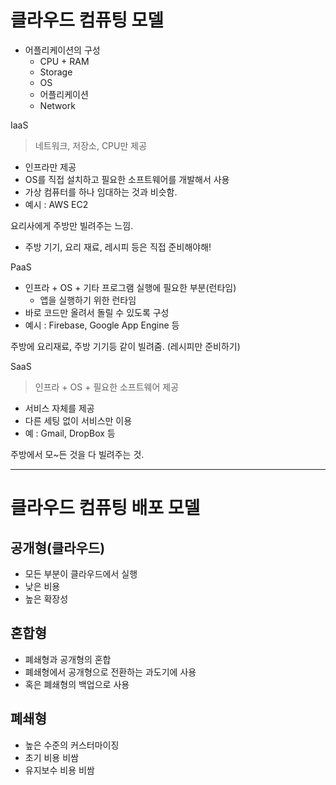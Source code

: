 # 클라우드 컴퓨팅 모델

- 어플리케이션의 구성
  - CPU + RAM
  - Storage
  - OS
  - 어플리케이션
  - Network

IaaS

> 네트워크, 저장소, CPU만 제공

- 인프라만 제공
- OS를 직접 설치하고 필요한 소프트웨어를 개발해서 사용
- 가상 컴퓨터를 하나 임대하는 것과 비슷함.
- 예시 : AWS EC2

요리사에게 주방만 빌려주는 느낌.

- 주방 기기, 요리 재료, 레시피 등은 직접 준비해야해!

PaaS

- 인프라 + OS + 기타 프로그램 실행에 필요한 부분(런타임)
  - 앱을 실행하기 위한 런타임
- 바로 코드만 올려서 돌릴 수 있도록 구성
- 예시 : Firebase, Google App Engine 등

주방에 요리재료, 주방 기기등 같이 빌려줌. (레시피만 준비하기)

SaaS

> 인프라 + OS + 필요한 소프트웨어 제공

- 서비스 자체를 제공
- 다른 세팅 없이 서비스만 이용
- 예 : Gmail, DropBox 등

주방에서 모~든 것을 다 빌려주는 것.

---

# 클라우드 컴퓨팅 배포 모델

## 공개형(클라우드)

- 모든 부분이 클라우드에서 실행
- 낮은 비용
- 높은 확장성

## 혼합형

- 폐쇄형과 공개형의 혼합
- 폐쇄형에서 공개형으로 전환하는 과도기에 사용
- 혹은 폐쇄형의 백업으로 사용

## 폐쇄형

- 높은 수준의 커스터마이징
- 초기 비용 비쌈
- 유지보수 비용 비쌈
